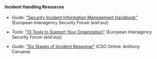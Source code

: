 
#### Incident Handling Resources

  * *Guide:* ["Security Incident Information Management Handbook"](https://www.eisf.eu/library/security-incident-information-management-handbook/?mc_cid=e6d2b56c4c&mc_eid=63b1a5d061) (European Interagency Security Forum (eisf.eu))
 
  * *Tools:* ["13 Tools to Support Your Organization"](https://www.eisf.eu/wp-content/uploads/2017/09/2205-RedR-UK-EISF-Insecurity-Insight-2017-Security-Incident-Information-Management-Handbook-13-Tools-To-Support-Your-Organisation-.pdf) (European Interagency Security Forum (eisf.eu))
  
  * *Guide:* ["Six Stages of Incident Response"](https://www.cso.com.au/article/600455/six-stages-incident-response/) (CSO Online: Anthony Caruana)
